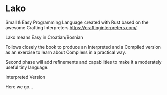 # Lako
Small & Easy Programming Language created with Rust based on the awesome Crafting Interpreters https://craftinginterpreters.com/

Lako means Easy in Croatian/Bosnian

Follows closely the book to produce an Interpreted and a Compiled version as an exercise to learn about Compilers in a practical way.

Second phase will add refinements and capabilities to make it a moderately useful tiny language.

Interpreted Version

Here we go...

